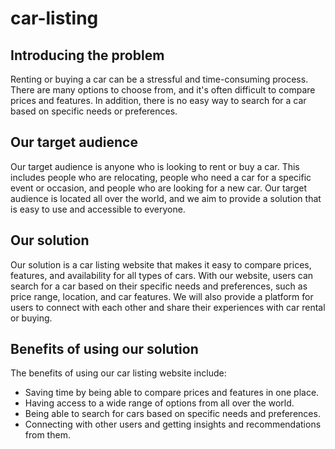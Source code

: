 # car-listing
## Introducing the problem 
Renting or buying a car can be a stressful and time-consuming process. There are many options to choose from, and it's often difficult to compare prices and features. In addition, there is no easy way to search for a car based on specific needs or preferences.
## Our target audience 
Our target audience is anyone who is looking to rent or buy a car. This includes people who are relocating, people who need a car for a specific event or occasion, and people who are looking for a new car. Our target audience is located all over the world, and we aim to provide a solution that is easy to use and accessible to everyone.
## Our solution 
Our solution is a car listing website that makes it easy to compare prices, features, and availability for all types of cars. With our website, users can search for a car based on their specific needs and preferences, such as price range, location, and car features. We will also provide a platform for users to connect with each other and share their experiences with car rental or buying.
## Benefits of using our solution
 The benefits of using our car listing website include:
+ Saving time by being able to compare prices and features in one place.
+ Having access to a wide range of options from all over the world.
+ Being able to search for cars based on specific needs and preferences.
+ Connecting with other users and getting insights and recommendations from them.
